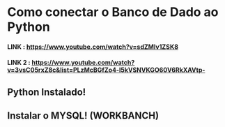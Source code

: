 # Como conectar o Banco de Dado ao Python
#### LINK : https://www.youtube.com/watch?v=sdZMlv1ZSK8
#### LINK 2 : https://www.youtube.com/watch?v=3vsC05rxZ8c&list=PLzMcBGfZo4-l5kVSNVKGO60V6RkXAVtp-

## Python Instalado!
## Instalar o MYSQL! (WORKBANCH)

